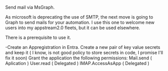 Send mail via MsGraph.

As microsoft is deprecating the use of SMTP, the next move is going to Graph to send mails for your automation.
I use this one to welcome new users into my appstream2.0 fleets, but it can be used elsewhere.

There is a prerequisite to use it.

-Create an Appregistration in Entra.
    Create a new pair of key value secrets and keep it ( I know, is not good policy to store secrets in code, I promise I'll fix it soon)
    Grant the application the following permissions:
        Mail.send ( Aplication )
        User.read ( Delegated )
        IMAP.AccessAsApp ( Delegated )

 